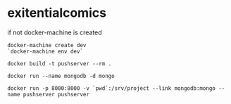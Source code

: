 # exitentialcomics

if not docker-machine is created

```
docker-machine create dev
`docker-machine env dev`
```

```
docker build -t pushserver --rm .

docker run --name mongodb -d mongo

docker run -p 8000:8000 -v `pwd`:/srv/project --link mongodb:mongo --name pushserver pushserver
```

